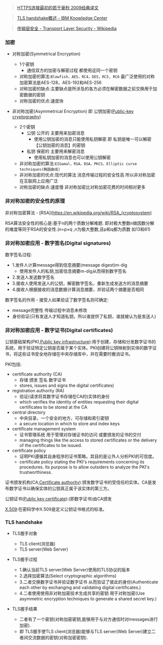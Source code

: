 >[HTTPS连接最初的若干毫秒 2009经典译文](https://www.infoq.cn/article/HTTPS-Connection-Jeff-Moser)

>[TLS handshake概述 - IBM Knowledge Center](https://www.ibm.com/support/knowledgecenter/en/SSFKSJ_7.1.0/com.ibm.mq.doc/sy10660_.htm)

>[传输层安全 - Transport Layer Security - Wikipedia](https://en.wikipedia.org/wiki/Transport_Layer_Security)


### 加密

* 对称加密(Symmetrical Encryption)
  * 1个密钥
    * 通信双方的加密与解密过程 都使用这同一个密钥
  * 对称加密的算法:`Blowfish，AES，RC4，DES，RC5, RC6` 最广泛使用的对称加密算法是AES-128，AES-192和AES-256
  * 对称加密的缺点:主要缺点是所涉及的各方必须在解密数据之前交换用于加密数据的密钥
  * 对称加密的优点:速度快


* 非对称加密(Asymmetrical Encryption) 即 公钥加密([Public-key cryptography](https://en.wikipedia.org/wiki/Public-key_cryptography))
  * 2个密钥
    * 公钥 公开的 主要用来加密消息
      * 使用公钥加密的消息只能使用私钥解密  即 私钥是唯一可以解密【公钥加密的消息】的密钥
    * 私钥 保密的 主要用来解密消息
      * 使用私钥加密的消息也可以使用公钥解密
  * 非对称加密的算法:`EIGamal，RSA，DSA，PKCS，Elliptic curve techniques(椭圆曲线)`
  * 非对称加密的优点:现代的算法 消息传输过程的安全性高 所以非对称加密在互联网上应用广泛
  * 对称加密的缺点:速度慢 非对称加密比对称加密花费的时间相对更多

### 非对称加密的安全性的原理

非对称加密算法 - [RSA](https://en.wikipedia.org/wiki/RSA_(cryptosystem)

RSA算法安全性的核心是:基于n的两个质数分解难题. 即对极大整数n做因数分解的难度等同于RSA的安全性.(n=p×q ,n为极大整数,且p和q都为质数 如13和61)

### 非对称加密应用 - 数字签名(Digital signatures)

数字签名过程:
* 1.发件人计算message得到信息摘要(message digest)m-dig
  * 使用发件人的私钥,加密信息摘要m-dig从而得到数字签名
* 2.发送人发送数字签名
* 3.接收人使用发送人的公钥，解密数字签名，重新生成发送方的消息摘要
* 4.接收人根据接收的消息数据计算消息摘要，并验证两个摘要是否相同


数字签名的作用 - 接受人如果验证了数字签名则可确定:
  * message完整性 传输过程中消息未修改
  * 身份验证(只有发送人才知道私钥，所以谁提供了私钥，谁就被认为是发送人)

### 非对称加密应用 - 数字证书(Digital certificates)

公钥基础架构(PKI,[Public key infrastructure](https://en.wikipedia.org/wiki/Public_key_infrastructure)):用于创建，存储和分发数字证书的系统，用于验证特定公钥是否属于某个实体。PKI创建将公钥映射到实体的数字证书，将这些证书安全地存储在中央存储库中，并在需要时撤消证书。

PKI包括:
* certificate authority (CA)
  * 存储 颁发 签名 数字证书
  * stores, issues and signs the digital certificates)
* registration authority (RA)
  * 验证(请求将其数字证书存储在CA的)实体的身份
  * which verifies the identity of entities requesting their digital certificates to be stored at the CA
* central directory
  * 中央目录，一个安全的地方，可存储和索引密钥
  * a secure location in which to store and index keys
* certificate management system
  * 证书管理系统 用于管理对存储证书的访问 或要颁发的证书的交付
  * managing things like the access to stored certificates or the delivery of the certificates to be issued.
* certificate policy
  * 证明PKI遵循其自身程序的证书策略。其目的是让外人分析PKI的可信度。
  * certificate policy stating the PKI's requirements concerning its procedures. Its purpose is to allow outsiders to analyze the PKI's trustworthiness.

证书颁发机构(CA,[Certificate authority](https://en.wikipedia.org/wiki/Certificate_authority)):颁发数字证书的受信任的实体。CA是发布数字证书以确保实体的公钥真正属于该实体的第三方。

公钥证书([Public key certificate](https://en.wikipedia.org/wiki/Public_key_certificate)):(即数字证书)由CA颁发

[X.509](https://en.wikipedia.org/wiki/X.509):在密码学中X.509是定义公钥证书格式的标准。

### TLS handshake

* TLS握手对象
  * TLS client(浏览器)
  * TLS server(Web Server)

* TLS握手过程
  * 1.确认当前TLS server(Web Server)使用的TLS协议的版本
  * 2.选择加密算法(Select cryptographic algorithms)
  * 3.二者交换数字证书并验证数字证书 从而验证了彼此的身份(Authenticate each other by exchanging and validating digital certificates.)
  * 4.二者使用使用非对称加密技术生成共享的密钥 用于对称加密(Use asymmetric encryption techniques to generate a shared secret key.)

* TLS握手结果
  * 二者有了一个密钥(对称加密密钥,能够用于与对方通信时对messages进行加密). 
  * 即 TLS握手使TLS client(浏览器)能够与TLS server(Web Server)建立二者间交流数据的密钥(对称加密密钥).
